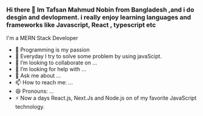 ### Hi there 👋 Im Tafsan Mahmud Nobin from Bangladesh ,and i do desgin and devlopment. i really enjoy learning languages and frameworks like Javascript, React , typescript etc 


 I'm a MERN Stack Developer

- 🔭 Programming is my passion 
- 🌱 Everyday I try to solve some problem by using javaScipt.
- 👯 I’m looking to collaborate on ...
- 🤔 I’m looking for help with ...
- 💬 Ask me about ...
- 📫 How to reach me: ...
- 😄 Pronouns: ...
- ⚡ Now a days React.js, Next.Js and Node.js on of my favorite JavaScript technology.



